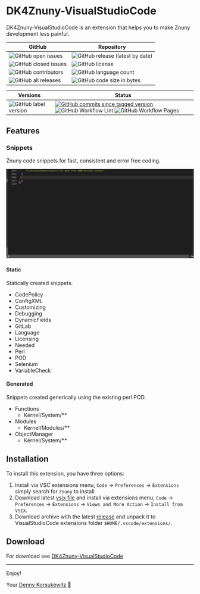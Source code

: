# DK4Znuny-VisualStudioCode

DK4Znuny-VisualStudioCode is an extension that helps you to make Znuny development less painful.

| GitHub | Repository |
| ------ | ------ |
| ![GitHub open issues](https://img.shields.io/github/issues/dennykorsukewitz/DK4Znuny-VisualStudioCode) | ![GitHub release (latest by date)](https://img.shields.io/github/v/release/dennykorsukewitz/DK4Znuny-VisualStudioCode) |
| ![GitHub closed issues](https://img.shields.io/github/issues-closed/dennykorsukewitz/DK4Znuny-VisualStudioCode?color=#44CC44) | ![GitHub license](https://img.shields.io/github/license/dennykorsukewitz/DK4Znuny-VisualStudioCode) |
| ![GitHub contributors](https://img.shields.io/github/contributors/dennykorsukewitz/DK4Znuny-VisualStudioCode) | ![GitHub language count](https://img.shields.io/github/languages/count/dennykorsukewitz/DK4Znuny-VisualStudioCode?style=flat&label=language)  |
| ![GitHub all releases](https://img.shields.io/github/downloads/dennykorsukewitz/DK4Znuny-VisualStudioCode/total?style=flat) | ![GitHub code size in bytes](https://img.shields.io/github/languages/code-size/dennykorsukewitz/DK4Znuny-VisualStudioCode)  |

| Versions | Status |
| ------ | ------ |
| ![GitHub label version](https://img.shields.io/github/labels/dennykorsukewitz/DK4/dev) | [![GitHub commits since tagged version](https://img.shields.io/github/commits-since/dennykorsukewitz/DK4Znuny-VisualStudioCode/1.0.1/dev)](https://github.com/dennykorsukewitz/DK4Znuny-VisualStudioCode/compare/1.0.1...dev) ![GitHub Workflow Lint](https://github.com/dennykorsukewitz/DK4Znuny-VisualStudioCode/actions/workflows/lint.yml/badge.svg?branch=dev&style=flat&label=Lint) ![GitHub Workflow Pages](https://github.com/dennykorsukewitz/DK4Znuny-VisualStudioCode/actions/workflows/pages.yml/badge.svg?branch=dev&style=flat&label=GitHub%20Pages) |

## Features

### Snippets

Znuny code snippets for fast, consistent and error free coding.

![snippets](doc/images/snippets.gif)

#### Static

Statically created snippets.

- CodePolicy
- ConfigXML
- Customizing
- Debugging
- DynamicFields
- GitLab
- Language
- Licensing
- Needed
- Perl
- POD
- Selenium
- VariableCheck

#### Generated

Snippets created generically using the existing perl POD.

- Functions
  - Kernel/System/**
- Modules
  - Kernel/Modules/**
- ObjectManager
  - Kernel/System/**

## Installation

To install this extension, you have three options:

1. Install via VSC extensions menu, `Code` -> `Preferences` -> `Extensions` simply search for `Znuny` to install.
2. Download latest [vsix file](https://github.com/dennykorsukewitz/DK4Znuny-VisualStudioCode/releases) and install via extensions menu, `Code` -> `Preferences` -> `Extensions` -> `Views and More Action` -> `Install from VSIX`.
3. Download archive with the latest [release](https://github.com/dennykorsukewitz/DK4Znuny-VisualStudioCode/releases) and unpack it to VisualStudioCode extensions folder `$HOME/.vscode/extensions/`.

## Download

For download see [DK4Znuny-VisualStudioCode](https://github.com/dennykorsukewitz/DK4Znuny-VisualStudioCode/releases)

---

Enjoy!

Your [Denny Korsukéwitz](https://github.com/dennykorsukewitz) 🚀
